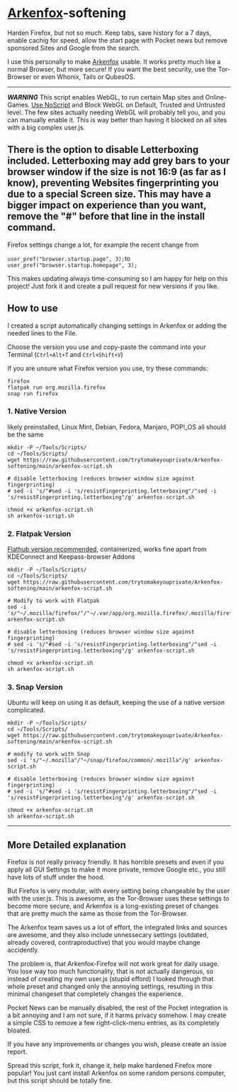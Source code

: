 # [Arkenfox](https://github.com/arkenfox/user.js)-softening
Harden Firefox, but not so much. Keep tabs, save history for a 7 days, enable cachig for speed, allow the start page with Pocket news but remove sponsored Sites and Google from the search.

I use this personally to make [Arkenfox](https://github.com/arkenfox/user.js) usable. It works pretty much like a normal Browser, but more secure! If you want the best security, use the Tor-Browser or even Whonix, Tails or QubesOS.

---

***WARNING***
This script enables WebGL, to run certain Map sites and Online-Games. [Use NoScript](https://addons.mozilla.org/en-US/firefox/addon/noscript/) and Block WebGL on Default, Trusted and Untrusted level. The few sites actually needing WebGL will probably tell you, and you can manually enable it. This is way better than having it blocked on all sites with a big complex user.js.

There is the option to disable Letterboxing included. Letterboxing may add grey bars to your browser window if the size is not 16:9 (as far as I know), preventing Websites fingerprinting you due to a special Screen size. This may have a bigger impact on experience than you want, remove the "#" before that line in the install command.
---

Firefox settings change a lot, for example the recent change from

`user_pref("browser.startup.page", 3);`to  `user_pref("browser.startup.homepage", 3);`


This makes updating always time-consuming so I am happy for help on this project! Just fork it and create a pull request for new versions if you like.

## How to use
I created a script automatically changing settings in Arkenfox or adding the needed lines to the File.

Choose the version you use and copy-paste the command into your Terminal (`Ctrl+Alt+T` and `Ctrl+Shift+V`)

If you are unsure what Firefox version you use, try these commands:
```
firefox
flatpak run org.mozilla.firefox
snap run firefox
```

### 1. Native Version
likely preinstalled, Linux Mint, Debian, Fedora, Manjaro, POP!_OS all should be the same
```
mkdir -P ~/Tools/Scripts/
cd ~/Tools/Scripts/
wget https://raw.githubusercontent.com/trytomakeyouprivate/Arkenfox-softening/main/arkenfox-script.sh

# disable letterboxing (reduces browser window size against fingerprinting)
# sed -i 's/"#sed -i 's/resistFingerprinting.letterboxing"/"sed -i 's/resistFingerprinting.letterboxing"/g' arkenfox-script.sh

chmod +x arkenfox-script.sh
sh arkenfox-script.sh
```

### 2. Flatpak Version
[Flathub version recommended](https://dl.flathub.org/repo/appstream/org.mozilla.firefox.flatpakref), containerized, works fine apart from KDEConnect and Keepass-browser Addons
```
mkdir -P ~/Tools/Scripts/
cd ~/Tools/Scripts/
wget https://raw.githubusercontent.com/trytomakeyouprivate/Arkenfox-softening/main/arkenfox-script.sh

# Modify to work with Flatpak
sed -i 's/"~/.mozilla/firefox/"/"~/.var/app/org.mozilla.firefox/.mozilla/firefox/"/g' arkenfox-script.sh

# disable letterboxing (reduces browser window size against fingerprinting)
# sed -i 's/"#sed -i 's/resistFingerprinting.letterboxing"/"sed -i 's/resistFingerprinting.letterboxing"/g' arkenfox-script.sh

chmod +x arkenfox-script.sh
sh arkenfox-script.sh
```

### 3. Snap Version
Ubuntu will keep on using it as default, keeping the use of a native version complicated.
```
mkdir -P ~/Tools/Scripts/
cd ~/Tools/Scripts/
wget https://raw.githubusercontent.com/trytomakeyouprivate/Arkenfox-softening/main/arkenfox-script.sh

# modify to work with Snap
sed -i 's/"~/.mozilla"/"~/snap/firefox/common/.mozilla"/g' arkenfox-script.sh

# disable letterboxing (reduces browser window size against fingerprinting)
# sed -i 's/"#sed -i 's/resistFingerprinting.letterboxing"/"sed -i 's/resistFingerprinting.letterboxing"/g' arkenfox-script.sh

chmod +x arkenfox-script.sh
sh arkenfox-script.sh
```

---

## More Detailed explanation
Firefox is not really privacy friendly. It has horrible presets and even if you apply all GUI Settings to make it more private, remove Google etc., you still have lots of stuff under the hood.

But Firefox is very modular, with every setting being changeable by the user with the user.js. This is awesome, as the Tor-Browser uses these settings to become more secure, and Arkenfox is a long-existing preset of changes that are pretty much the same as those from the Tor-Browser.

The Arkenfox team saves us a lot of effort, the integrated links and sources are awesome, and they also include unnessecary settings (outdated, already covered, contraproductive) that you would maybe change accidently.

The problem is, that Arkenfox-Firefox will not work great for daily usage. You lose way too much functionality, that is not actually dangerous, so instead of creating my own user.js (stupid efford) I looked through that whole preset and changed only the annoying settings, resulting in this minimal changeset that completely changes the experience. 

Pocket News can be manually disabled, the rest of the Pocket integration is a bit annoying and I am not sure, if it harms privacy somehow. I may create a simple CSS to remove a few right-click-menu entries, as its completely bloated.

If you have any improvements or changes you wish, please create an issue report. 

Spread this script, fork it, change it, help make hardened Firefox more popular! You just cant install Arkenfox on some random persons computer, but this script should be totally fine.
